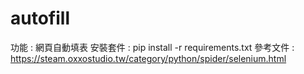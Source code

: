 # autofill
功能 : 網頁自動填表
安裝套件 : pip install -r requirements.txt 
參考文件 : https://steam.oxxostudio.tw/category/python/spider/selenium.html
